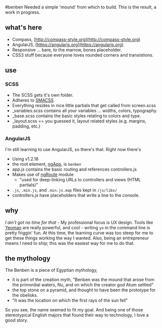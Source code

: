 #benben
Needed a simple 'mound' from which to build. This is the result, a work in progress.

## what's here
- Compass, [http://compass-style.org](http://compass-style.org)
- AngularJS, [https://angularjs.org](https://angularjs.org)
- Responsive ... bare, to the marrow, bones placeholder. 
- CSS3 stuff because everyone loves rounded corners and transistions. 

## use
### SCSS
- The SCSS gets it's own folder. 
- Adheres to [SMACSS](https://smacss.com)
- Everything resides in nice little partials that get called from screen.scss
- _variables.scss contains all your variables ... widths, colors, typography.
- _base.scss contains the basic styles relating to colors and type.
- _layout.scss == you guessed it, layout related styles (e.g. margins, padding, etc.)

### AngularJS
I'm still learning to use AngularJS, so there's that. Right now there's
- Using v1.2.18
- the root element, [ngApp](https://code.angularjs.org/1.2.18/docs/api/ng/directive/ngApp), is `benben`
- app.js contains the basic routing and references controllers.js
- Makes use of [ngRoute](https://code.angularjs.org/1.2.18/docs/api/ngRoute/service/$route) module
	- "used for deep-linking URLs to controllers and views (HTML partials)"
- `.js`, `.min.js`, and `.min.js.map` files kept in `/js/libs/`
- controllers.js have placeholders that write a line to the console.

## why
_I ain't got no time for that_ - My professional focus is UX design. Tools like [Yeoman](http://yeoman.io) are really powerful, and cool - writing `yo` in the command line is pretty friggin' fun. At this time, the learning curve was too steep for me to get these things working the way I wanted. Also, being an entrepreneur means I need to ship; this was the easiest way for me to do that. 

## the mythology
The Benben is a piece of Egyptian mythology, 

+ it is part of the creation myth, "Benben was the mound that arose from the primordial waters, Nu, and on which the creator god Atum settled"
+ the top stone on a pyramid, and thought to have been the prototype for the obelisks.
+ "It was the location on which the first rays of the sun fell"

So you see, the name seemed to fit my goal. And being one of those stereotypical English majors that found their way to technology, I love a good story. 